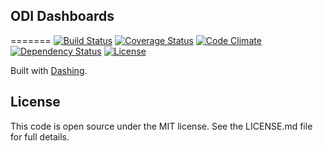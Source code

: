 ODI Dashboards
--------------

=======
[![Build Status](https://travis-ci.org/theodi/dashboards.png?branch=master)](https://travis-ci.org/theodi/dashboards)
[![Coverage Status](http://b.adge.me/coveralls/theodi/csvlint/badge.png)](https://coveralls.io/r/theodi/csvlint)
[![Code Climate](https://codeclimate.com/github/theodi/dashboards.png)](https://codeclimate.com/github/theodi/dashboards)
[![Dependency Status](https://gemnasium.com/theodi/dashboards.png)](https://gemnasium.com/theodi/dashboards)
[![License](http://b.adge.me/:license-mit-green.svg)](http://theodi.mit-license.org/)

Built with [Dashing](http://shopify.github.com/dashing).

License
-------

This code is open source under the MIT license. See the LICENSE.md file for 
full details.

